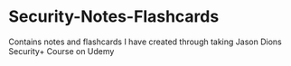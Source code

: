 # Security-Notes-Flashcards
Contains notes and flashcards I have created through taking Jason Dions Security+ Course on Udemy
